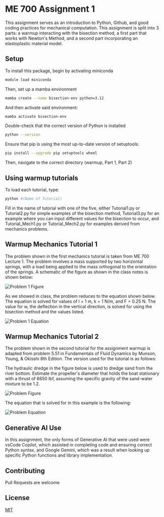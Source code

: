 # ME 700 Assignment 1
This assignment serves as an introduction to Python, Github, and good coding practices for mechanical computation.  This assignment is split into 3 parts: a warmup interacting with the bisection method, a first part that works with Newton's Method, and a second part incorporating an elastoplastic material model.

## Setup
To install this package, begin by activating miniconda

```bash
module load miniconda
```

Then, set up a mamba environment
```bash
mamba create --name bisection-env python=3.12
```

And then activate said environment:
```bash
mamba activate bisection-env
```

Double-check that the correct version of Python is installed
```bash
python --version
```

Ensure that pip is using the most up-to-date version of setuptools:
```bash
pip install --upgrade pip setuptools wheel
```

Then, navigate to the correct directory (warmup, Part 1, Part 2)

## Using warmup tutorials
To load each tutorial, type:
```bash
python #(Name of Tutorial)
```
Fill in the name of tutorial with one of the five, either Tutorial1.py or Tutorial2.py for simple examples of the bisection method, Tutorial3.py for an example where you can input different values for the bisection to occur, and Tutorial_Mech1.py or Tutorial_Mech2.py for examples derived from mechanics problems.

## Warmup Mechanics Tutorial 1
The problem shown in the first mechanics tutorial is taken from ME 700 Lecture 1.  The problem involves a mass supported by two horizontal springs, with a load being applied to the mass orthogonal to the orientation of the springs.  A schematic of the figure as shown in the class notes is shown below:

![Problem 1 Figure](https://github.com/user-attachments/assets/2e835ce1-83ca-4815-b219-d9f37304a917)

As we showed in class, the problem reduces to the equation shown below.  The equation is solved for values of l = 1 m, k = 1 N/m, and F = 0.25 N.  The value for w, the deflection in the vertical direction, is solved for using the bisection method and the values listed.

![Problem 1 Equation](https://github.com/user-attachments/assets/edd7a2a1-2f87-4d9b-a24a-17399df4e328)

## Warmup Mechanics Tutorial 2
The problem shown in the second tutorial for the assignment warmup is adapted from problem 5.51 in Fundamentals of Fluid Dynamics by Munson, Young, & Okisshi 8th Edition.  The version used for the tutorial is as follows:

The hydraulic dredge in the figure below is used to dredge sand from the river bottom.  Estimate the propeller's diameter that holds the boat stationary with a thrust of 6650 lbf, assuming the specific gravity of the sand-water mixture to be 1.2.

![Problem Figure](https://github.com/user-attachments/assets/e9e1ab7c-9ea2-4c5d-93c7-72831561b89e)

The equation that is solved for in this example is the following:

![Problem Equation](https://github.com/user-attachments/assets/2df42bea-024b-4939-a4a9-dad2f1a3368e)

## Generative AI Use

In this assignment, the only forms of Generative AI that were used were vsCode Copilot, which assisted in completing code and ensuring correct Python syntax, and Google Gemini, which was a result when looking up specific Python functions and library implementation.

## Contributing
Pull Requests are welcome

## License
[MIT](https://choosealicense.com/licenses/mit/)
